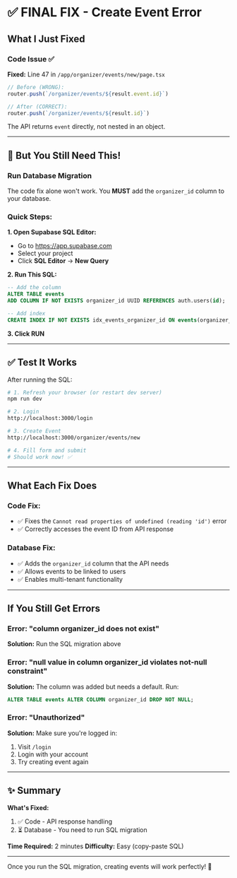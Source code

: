 # ✅ FINAL FIX - Create Event Error

## What I Just Fixed

### Code Issue ✅
**Fixed:** Line 47 in `/app/organizer/events/new/page.tsx`
```typescript
// Before (WRONG):
router.push(`/organizer/events/${result.event.id}`)

// After (CORRECT):
router.push(`/organizer/events/${result.id}`)
```

The API returns `event` directly, not nested in an object.

---

## 🚨 But You Still Need This!

### **Run Database Migration**

The code fix alone won't work. You **MUST** add the `organizer_id` column to your database.

### Quick Steps:

**1. Open Supabase SQL Editor:**
- Go to https://app.supabase.com
- Select your project
- Click **SQL Editor** → **New Query**

**2. Run This SQL:**
```sql
-- Add the column
ALTER TABLE events 
ADD COLUMN IF NOT EXISTS organizer_id UUID REFERENCES auth.users(id);

-- Add index
CREATE INDEX IF NOT EXISTS idx_events_organizer_id ON events(organizer_id);
```

**3. Click RUN**

---

## ✅ Test It Works

After running the SQL:

```bash
# 1. Refresh your browser (or restart dev server)
npm run dev

# 2. Login
http://localhost:3000/login

# 3. Create Event
http://localhost:3000/organizer/events/new

# 4. Fill form and submit
# Should work now! ✅
```

---

## What Each Fix Does

### Code Fix:
- ✅ Fixes the `Cannot read properties of undefined (reading 'id')` error
- ✅ Correctly accesses the event ID from API response

### Database Fix:
- ✅ Adds the `organizer_id` column that the API needs
- ✅ Allows events to be linked to users
- ✅ Enables multi-tenant functionality

---

## If You Still Get Errors

### Error: "column organizer_id does not exist"
**Solution:** Run the SQL migration above

### Error: "null value in column organizer_id violates not-null constraint"
**Solution:** The column was added but needs a default. Run:
```sql
ALTER TABLE events ALTER COLUMN organizer_id DROP NOT NULL;
```

### Error: "Unauthorized"
**Solution:** Make sure you're logged in:
1. Visit `/login`
2. Login with your account
3. Try creating event again

---

## ✨ Summary

**What's Fixed:**
1. ✅ Code - API response handling
2. ⏳ Database - You need to run SQL migration

**Time Required:** 2 minutes
**Difficulty:** Easy (copy-paste SQL)

---

Once you run the SQL migration, creating events will work perfectly! 🚀


